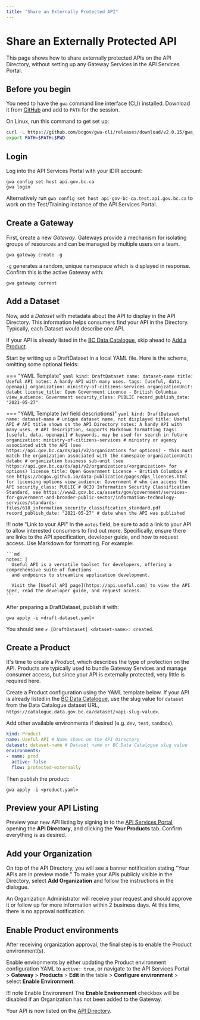 ```yaml
---
title: "Share an Externally Protected API"
---
```


# Share an Externally Protected API

This page shows how to share externally protected APIs on the API Directory, without setting up any Gateway Services in the API Services Portal. 

## Before you begin

You need to have the `gwa` command line interface (CLI) installed. Download it from [GitHub](https://github.com/bcgov/gwa-cli/releases) and add to `PATH` for the session.

On Linux, run this command to get set up:

```sh linenums="0"
curl -L https://github.com/bcgov/gwa-cli/releases/download/v2.0.15/gwa_Linux_x86_64.tgz | tar -zxf -
export PATH=$PATH:$PWD
```

## Login

Log into the API Services Portal with your IDIR account:

``` linenums="0"
gwa config set host api.gov.bc.ca
gwa login
```

Alternatively run `gwa config set host api-gov-bc-ca.test.api.gov.bc.ca` to work on the Test/Training instance of the API Services Portal. 

## Create a Gateway

First, create a new *Gateway*. Gateways provide a mechanism for isolating groups of resources and can be managed by multiple users on a team.

``` linenums="0"
gwa gateway create -g
```

`-g` generates a random, unique namespace which is displayed in response. Confirm this is the active Gateway with:

``` linenums="0"
gwa gateway current
```

## Add a Dataset

Now, add a *Dataset* with metadata about the API to display in the API Directory. This information helps consumers find your API in the Directory. Typically, each Dataset would describe one API.

If your API is already listed in the [BC Data Catalogue](https://catalogue.data.gov.bc.ca/), skip ahead to [Add a Product](#create-a-product).

Start by writing up a DraftDataset in a local YAML file. Here is the schema, omitting some optional fields:

=== "YAML Template"
    ```yaml
    kind: DraftDataset
    name: dataset-name
    title: Useful API
    notes: A handy API with many uses.
    tags: [useful, data, openapi]
    organization: ministry-of-citizens-services
    organizationUnit: databc
    license_title: Open Government Licence - British Columbia
    view_audience: Government
    security_class: PUBLIC
    record_publish_date: "2021-05-27"
    ```

=== "YAML Template (w/ field descriptions)"
    ```yaml
    kind: DraftDataset
    name: dataset-name # unique dataset name, not displayed
    title: Useful API # API title shown on the API Directory
    notes: A handy API with many uses. # API description, supports Markdown formatting
    tags: [useful, data, openapi] # keywords, may be used for search in future
    organization: ministry-of-citizens-services # ministry or agency associated with the API (see https://api.gov.bc.ca/ds/api/v2/organizations for options) - this must match the organization associated with the namespace
    organizationUnit: databc # organization business sub-unit (see https://api.gov.bc.ca/ds/api/v2/organizations/<organization> for options)
    license_title: Open Government Licence - British Columbia # see https://bcgov.github.io/data-publication/pages/dps_licences.html for licensing options
    view_audience: Government # who can access the API
    security_class: PUBLIC # OCIO Information Security Classification Standard, see https://www2.gov.bc.ca/assets/gov/government/services-for-government-and-broader-public-sector/information-technology-services/standards-files/618_information_security_classification_standard.pdf
    record_publish_date: "2021-05-27" # date when the API was published
    ```

!!! note "Link to your API"
    In the `notes` field, be sure to add a link to your API to allow interested consumers to find out more.
    Specifically, ensure there are links to the API specification, developer guide, and how to request access.
    Use Markdown for formatting.
    For example:

    ```md
    notes: |
      Useful API is a versatile toolset for developers, offering a comprehensive suite of functions 
      and endpoints to streamline application development.

      Visit the [Useful API page](https://api.useful.com) to view the API spec, read the developer guide, and request access.
    ```

After preparing a DraftDataset, publish it with:

``` linenums="0"
gwa apply -i <draft-dataset.yaml>
```

You should see `✔ [DraftDataset] <dataset-name>: created`.

## Create a Product

It's time to create a *Product*, which describes the type of protection on the
API. Products are typically used to bundle Gateway Services and manage consumer
access, but since your API is externally protected, very little is required
here.

Create a Product configuration using the YAML template below. If your API is
already listed in the [BC Data Catalogue](https://catalogue.data.gov.bc.ca/),
use the slug value for `dataset` from the Data Catalogue dataset URL,
`https://catalogue.data.gov.bc.ca/dataset/<api-slug-value>`.

Add other available environments if desired (e.g. `dev`, `test`, `sandbox`).

```yaml title="Product YAML Template"
kind: Product
name: Useful API # Name shown on the API Directory
dataset: dataset-name # Dataset name or BC Data Catalogue slug value
environments:
- name: prod
  active: false
  flow: protected-externally
```

Then publish the product:

``` linenums="0"
gwa apply -i <product.yaml>
```

## Preview your API Listing

Preview your new API listing by signing in to the [API Services Portal](https://api.gov.bc.ca/), opening the **API Directory**, and clicking the **Your Products** tab. Confirm everything is as desired.

## Add your Organization

On top of the API Directory, you will see a banner notification stating "Your APIs are in preview mode." To make your APIs publicly visible in the Directory, select **Add Organization** and follow the instructions in the dialogue.

An Organization Administrator will receive your request and should approve it or follow up for more information within 2 business days. At this time, there is no approval notification.

## Enable Product environments

After receiving organization approval, the final step is to enable the Product environment(s).

Enable environments by either updating the Product environment configuration YAML to `active: true`, or navigate to the API Services Portal > **Gateway** > **Products** > **Edit** in the table > **Configure environment** > select **Enable Environment**.

!!! note Enable Environment
    The **Enable Environment** checkbox will be disabled if an Organization has not been added to the Gateway.

Your API is now listed on the [API Directory](https://api.gov.bc.ca/devportal/api-directory).
